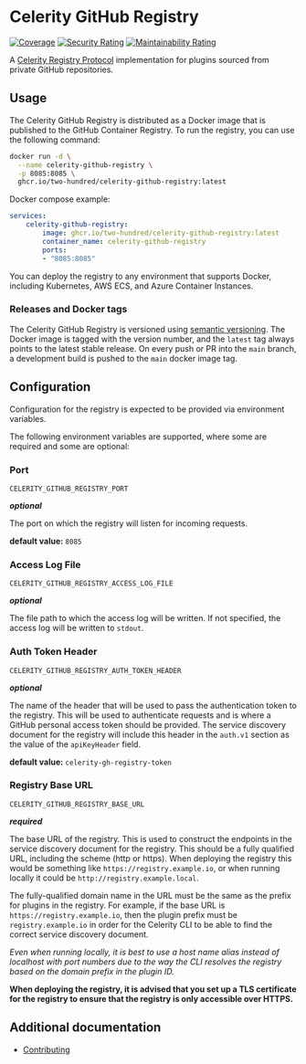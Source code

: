 # Celerity GitHub Registry

[![Coverage](https://sonarcloud.io/api/project_badges/measure?project=two-hundred_celerity-github-registry&metric=coverage)](https://sonarcloud.io/summary/new_code?id=two-hundred_celerity-github-registry)
[![Security Rating](https://sonarcloud.io/api/project_badges/measure?project=two-hundred_celerity-github-registry&metric=security_rating)](https://sonarcloud.io/summary/new_code?id=two-hundred_celerity-github-registry)
[![Maintainability Rating](https://sonarcloud.io/api/project_badges/measure?project=two-hundred_celerity-github-registry&metric=sqale_rating)](https://sonarcloud.io/summary/new_code?id=two-hundred_celerity-github-registry)

A [Celerity Registry Protocol](https://www.celerityframework.io/plugin-framework/docs/registry-protocols-formats/registry-protocol) implementation for plugins sourced from private GitHub repositories.

## Usage

The Celerity GitHub Registry is distributed as a Docker image that is published to the GitHub Container Registry.
To run the registry, you can use the following command:

```bash
docker run -d \
  --name celerity-github-registry \
  -p 8085:8085 \
  ghcr.io/two-hundred/celerity-github-registry:latest
```

Docker compose example:

```yaml
services:
    celerity-github-registry:
        image: ghcr.io/two-hundred/celerity-github-registry:latest
        container_name: celerity-github-registry
        ports:
        - "8085:8085"
```

You can deploy the registry to any environment that supports Docker, including Kubernetes, AWS ECS, and Azure Container Instances.

### Releases and Docker tags

The Celerity GitHub Registry is versioned using [semantic versioning](https://semver.org/).
The Docker image is tagged with the version number, and the `latest` tag always points to the latest stable release.
On every push or PR into the `main` branch, a development build is pushed to the `main` docker image tag.

## Configuration

Configuration for the registry is expected to be provided via environment variables.

The following environment variables are supported, where some are required and some are optional:

### Port 

`CELERITY_GITHUB_REGISTRY_PORT`

**_optional_**

The port on which the registry will listen for incoming requests.

**default value:** `8085`

### Access Log File

`CELERITY_GITHUB_REGISTRY_ACCESS_LOG_FILE`

**_optional_**

The file path to which the access log will be written.
If not specified, the access log will be written to `stdout`.


### Auth Token Header

`CELERITY_GITHUB_REGISTRY_AUTH_TOKEN_HEADER`

**_optional_**

The name of the header that will be used to pass the authentication token to the registry.
This will be used to authenticate requests and is where a GitHub personal access token should be provided.
The service discovery document for the registry will include this header in the `auth.v1` section as the value of the `apiKeyHeader` field.

**default value:** `celerity-gh-registry-token`

### Registry Base URL 

`CELERITY_GITHUB_REGISTRY_BASE_URL`

**_required_**

The base URL of the registry. This is used to construct the endpoints in the service discovery document
for the registry.
This should be a fully qualified URL, including the scheme (http or https).
When deploying the registry this would be something like `https://registry.example.io`,
or when running locally it could be `http://registry.example.local`.

The fully-qualified domain name in the URL must be the same as the prefix for plugins in the registry.
For example, if the base URL is `https://registry.example.io`, then the plugin prefix must be `registry.example.io` in order for the Celerity CLI to be able to find the correct service discovery document.

_Even when running locally, it is best to use a host name alias instead of localhost with port numbers due to the way the CLI resolves the registry based on the domain prefix in the plugin ID._

**When deploying the registry, it is advised that you set up a TLS certificate for the registry to ensure that the registry is only accessible over HTTPS.**

## Additional documentation

- [Contributing](docs/CONTRIBUTING.md)
